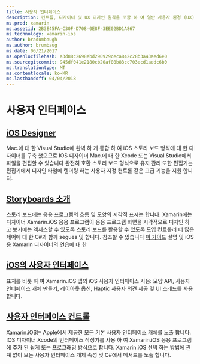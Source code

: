 ```yaml
---
title: 사용자 인터페이스
description: 컨트롤, 디자이너 및 UX 디자인 원칙을 포함 하 여 일반 사용자 환경 (UX) 검사 합니다.
ms.prod: xamarin
ms.assetid: 2B3E45FA-C30F-D708-0E8F-3EE02BD1A867
ms.technology: xamarin-ios
author: bradumbaugh
ms.author: brumbaug
ms.date: 06/21/2017
ms.openlocfilehash: a3d88c2698ebd290929ceca842c28b3a43aed6e0
ms.sourcegitcommit: 945df041e2180cb20af08b83cc703ecd1aedc6b0
ms.translationtype: MT
ms.contentlocale: ko-KR
ms.lasthandoff: 04/04/2018
---
```

# <a name="user-interface"></a>사용자 인터페이스

## <a name="ios-designeriosuser-interfacedesignerindexmd"></a>[iOS Designer](~/ios/user-interface/designer/index.md)

Mac.에 대 한 Visual Studio에 완벽 하 게 통합 하 여 iOS 스토리 보드 형식에 대 한 디자이너를 구축 했으므로 IOS 디자이너 Mac.에 대 한 Xcode 또는 Visual Studio에서 파일을 편집할 수 있습니다 완전히 호환 스토리 보드 형식으로 유지 관리 또한 편집기는 편집기에서 디자인 타임에 렌더링 하는 사용자 지정 컨트롤 같은 고급 기능을 지원 합니다.


## <a name="introduction-to-storyboardsiosuser-interfacestoryboardsindexmd"></a>[Storyboards 소개](~/ios/user-interface/storyboards/index.md)

스토리 보드에는 응용 프로그램의 흐름 및 모양의 시각적 표시는 합니다. Xamarin에는 디자이너 Xamarin.iOS 응용 프로그램이 응용 프로그램 화면을 시각적으로 디자인 하 고 보기에는 액세스할 수 있도록 스토리 보드를 활용할 수 있도록 도입 컨트롤러 더 많은 제어에 대 한 C#과 함께 segues 및 합니다. 참조할 수 있습니다 [이 가이드](~/ios/user-interface/designer/introduction.md) 설명 및 iOS 용 Xamarin 디자이너의 연습에 대 한

## <a name="user-interface-in-iosiosuser-interfaceios-uiindexmd"></a>[iOS의 사용자 인터페이스](~/ios/user-interface/ios-ui/index.md)

표지를 비롯 하 여 Xamarin.iOS 앱의 iOS 사용자 인터페이스 사용: 모양 API, 사용자 인터페이스 개체 만들기, 레이아웃 옵션, Haptic 사용자 의견 제공 및 UI 스레드를 사용 합니다.

## <a name="user-interface-controlsiosuser-interfacecontrolsindexmd"></a>[사용자 인터페이스 컨트롤](~/ios/user-interface/controls/index.md)

Xamarin.iOS는 Apple에서 제공한 모든 기본 사용자 인터페이스 개체를 노출 합니다. IOS 디자이너 Xcode의 인터페이스 작성기를 사용 하 여 Xamarin.iOS 응용 프로그램에 추가 된 쉽게 또는 프로그래밍 방식으로 합니다. Xamarin.iOS 선택 하는 방법에 관계 없이 모든 사용자 인터페이스 개체 속성 및 C#에서 메서드를 노출 합니다.


